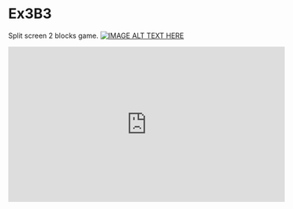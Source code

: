 # Ex3B3
Split screen 2 blocks game.
[![IMAGE ALT TEXT HERE](https://img.https://www.youtube.com/watch?v=pzpHLNUNb84/0.jpg)](https://www.youtube.com/watch?v=pzpHLNUNb84)
<iframe width="560" height="315" src="https://www.youtube.com/embed/pzpHLNUNb84" title="YouTube video player" frameborder="0" allow="accelerometer; autoplay; clipboard-write; encrypted-media; gyroscope; picture-in-picture" allowfullscreen></iframe>
